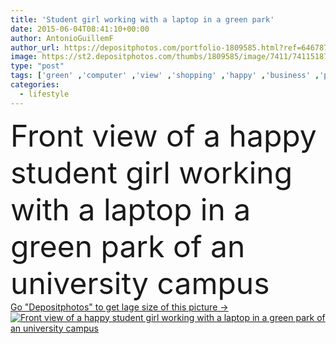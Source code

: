 ```yaml
---
title: 'Student girl working with a laptop in a green park'
date: 2015-06-04T08:41:10+00:00
author: AntonioGuillemF
author_url: https://depositphotos.com/portfolio-1809585.html?ref=64678756
image: https://st2.depositphotos.com/thumbs/1809585/image/7411/74115187/api_thumb_450.jpg?forcejpeg=true
type: "post"
tags: ['green' ,'computer' ,'view' ,'shopping' ,'happy' ,'business' ,'person' ,'girl' ,'sitting' ,'young' ,'people' ,'park' ,'outdoor' ,'orange' ,'technology' ,'woman' ,'electronic' ,'wireless' ,'working' ,'with' ,'laptop' ,'network' ,'lifestyle' ,'internet' ,'job' ,'learning' ,'studying' ,'web' ,'using' ,'lady' ,'in' ,'ecommerce' ,'online' ,'front' ,'watching' ,'outside' ,'college' ,'student' ,'University' ,'campus' ,'teen' ,'media' ,'teenage' ,'video' ,'social' ,'searching' ,'of' ,'course' ,'browsing' ,'entrepreneur' ]
categories: 
  - lifestyle
---
```

<div aling="center">
            <font size="60"> Front view of a happy student girl working with a laptop in a green park of an university campus</font>   
</div>
<div>
    <a href='https://st2.depositphotos.com/thumbs/1809585/image/7411/74115187/api_thumb_450.jpg?forcejpeg=true?ref=64678756' target=_blank > Go "Depositphotos" to get lage size of this picture ->
        <img href='https://st2.depositphotos.com/thumbs/1809585/image/7411/74115187/api_thumb_450.jpg?forcejpeg=true?ref=64678756' src='https://st2.depositphotos.com/1809585/7411/i/950/depositphotos_74115187-stock-photo-student-girl-working-with-a.jpg?forcejpeg=true' alt='Front view of a happy student girl working with a laptop in a green park of an university campus' >
    </a>
</div>
